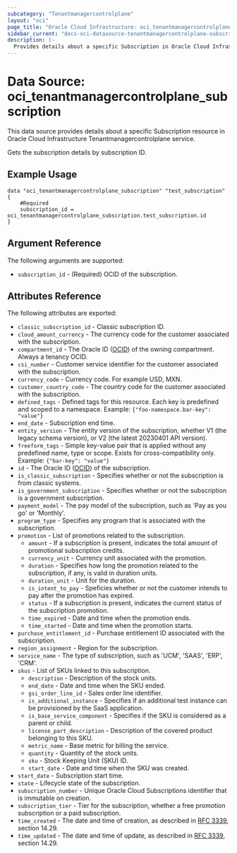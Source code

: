 ```yaml
---
subcategory: "Tenantmanagercontrolplane"
layout: "oci"
page_title: "Oracle Cloud Infrastructure: oci_tenantmanagercontrolplane_subscription"
sidebar_current: "docs-oci-datasource-tenantmanagercontrolplane-subscription"
description: |-
  Provides details about a specific Subscription in Oracle Cloud Infrastructure Tenantmanagercontrolplane service
---
```


# Data Source: oci_tenantmanagercontrolplane_subscription
This data source provides details about a specific Subscription resource in Oracle Cloud Infrastructure Tenantmanagercontrolplane service.

Gets the subscription details by subscription ID.

## Example Usage

```hcl
data "oci_tenantmanagercontrolplane_subscription" "test_subscription" {
	#Required
	subscription_id = oci_tenantmanagercontrolplane_subscription.test_subscription.id
}
```

## Argument Reference

The following arguments are supported:

* `subscription_id` - (Required) OCID of the subscription.


## Attributes Reference

The following attributes are exported:

* `classic_subscription_id` - Classic subscription ID.
* `cloud_amount_currency` - The currency code for the customer associated with the subscription.
* `compartment_id` - The Oracle ID ([OCID](https://docs.cloud.oracle.com/iaas/Content/General/Concepts/identifiers.htm)) of the owning compartment. Always a tenancy OCID.
* `csi_number` - Customer service identifier for the customer associated with the subscription.
* `currency_code` - Currency code. For example USD, MXN.
* `customer_country_code` - The country code for the customer associated with the subscription.
* `defined_tags` - Defined tags for this resource. Each key is predefined and scoped to a namespace. Example: `{"foo-namespace.bar-key": "value"}` 
* `end_date` - Subscription end time.
* `entity_version` - The entity version of the subscription, whether V1 (the legacy schema version), or V2 (the latest 20230401 API version).
* `freeform_tags` - Simple key-value pair that is applied without any predefined name, type or scope. Exists for cross-compatibility only. Example: `{"bar-key": "value"}` 
* `id` - The Oracle ID ([OCID](https://docs.cloud.oracle.com/iaas/Content/General/Concepts/identifiers.htm)) of the subscription.
* `is_classic_subscription` - Specifies whether or not the subscription is from classic systems.
* `is_government_subscription` - Specifies whether or not the subscription is a government subscription.
* `payment_model` - The pay model of the subscription, such as 'Pay as you go' or 'Monthly'.
* `program_type` - Specifies any program that is associated with the subscription.
* `promotion` - List of promotions related to the subscription.
	* `amount` - If a subscription is present, indicates the total amount of promotional subscription credits.
	* `currency_unit` - Currency unit associated with the promotion.
	* `duration` - Specifies how long the promotion related to the subscription, if any, is valid in duration units.
	* `duration_unit` - Unit for the duration.
	* `is_intent_to_pay` - Speficies whether or not the customer intends to pay after the promotion has expired.
	* `status` - If a subscription is present, indicates the current status of the subscription promotion.
	* `time_expired` - Date and time when the promotion ends.
	* `time_started` - Date and time when the promotion starts.
* `purchase_entitlement_id` - Purchase entitlement ID associated with the subscription.
* `region_assignment` - Region for the subscription.
* `service_name` - The type of subscription, such as 'UCM', 'SAAS', 'ERP', 'CRM'.
* `skus` - List of SKUs linked to this subscription.
	* `description` - Description of the stock units.
	* `end_date` - Date and time when the SKU ended.
	* `gsi_order_line_id` - Sales order line identifier.
	* `is_additional_instance` - Specifies if an additional test instance can be provisioned by the SaaS application.
	* `is_base_service_component` - Specifies if the SKU is considered as a parent or child.
	* `license_part_description` - Description of the covered product belonging to this SKU.
	* `metric_name` - Base metric for billing the service.
	* `quantity` - Quantity of the stock units.
	* `sku` - Stock Keeping Unit (SKU) ID.
	* `start_date` - Date and time when the SKU was created.
* `start_date` - Subscription start time.
* `state` - Lifecycle state of the subscription.
* `subscription_number` - Unique Oracle Cloud Subscriptions identifier that is immutable on creation.
* `subscription_tier` - Tier for the subscription, whether a free promotion subscription or a paid subscription.
* `time_created` - The date and time of creation, as described in [RFC 3339](https://tools.ietf.org/rfc/rfc3339), section 14.29. 
* `time_updated` - The date and time of update, as described in [RFC 3339](https://tools.ietf.org/rfc/rfc3339), section 14.29. 

